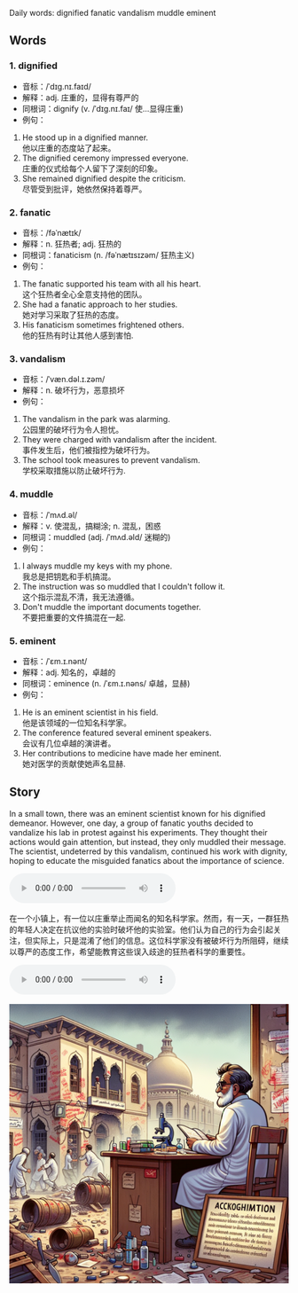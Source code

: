 Daily words: dignified fanatic vandalism muddle eminent

## Words
### 1. dignified
- 音标：/ˈdɪɡ.nɪ.faɪd/ <span style="cursor: pointer;" onclick="document.getElementById('audio-player-1').play()"><i class="fas fa-volume-up"></i></span>
<audio id="audio-player-1" src="audios/words/dignified.mp3" style="display:none;"></audio>
- 解释：adj. 庄重的，显得有尊严的
- 同根词：dignify (v. /ˈdɪɡ.nɪ.faɪ/ 使...显得庄重)
- 例句：
1. He stood up in a dignified manner.  
他以庄重的态度站了起来。  
2. The dignified ceremony impressed everyone.  
庄重的仪式给每个人留下了深刻的印象。  
3. She remained dignified despite the criticism.  
尽管受到批评，她依然保持着尊严。

### 2. fanatic
- 音标：/fəˈnætɪk/ <span style="cursor: pointer;" onclick="document.getElementById('audio-player-2').play()"><i class="fas fa-volume-up"></i></span>
<audio id="audio-player-2" src="audios/words/fanatic.mp3" style="display:none;"></audio>
- 解释：n. 狂热者; adj. 狂热的
- 同根词：fanaticism (n. /fəˈnætɪsɪzəm/ 狂热主义)
- 例句：
1. The fanatic supported his team with all his heart.  
这个狂热者全心全意支持他的团队。  
2. She had a fanatic approach to her studies.  
她对学习采取了狂热的态度。  
3. His fanaticism sometimes frightened others.  
他的狂热有时让其他人感到害怕.

### 3. vandalism
- 音标：/ˈvæn.dəl.ɪ.zəm/ <span style="cursor: pointer;" onclick="document.getElementById('audio-player-3').play()"><i class="fas fa-volume-up"></i></span>
<audio id="audio-player-3" src="audios/words/vandalism.mp3" style="display:none;"></audio>
- 解释：n. 破坏行为，恶意损坏
- 例句：
1. The vandalism in the park was alarming.  
公园里的破坏行为令人担忧。  
2. They were charged with vandalism after the incident.  
事件发生后，他们被指控为破坏行为。  
3. The school took measures to prevent vandalism.  
学校采取措施以防止破坏行为.

### 4. muddle
- 音标：/ˈmʌd.əl/ <span style="cursor: pointer;" onclick="document.getElementById('audio-player-4').play()"><i class="fas fa-volume-up"></i></span>
<audio id="audio-player-4" src="audios/words/muddle.mp3" style="display:none;"></audio>
- 解释：v. 使混乱，搞糊涂; n. 混乱，困惑
- 同根词：muddled (adj. /ˈmʌd.əld/ 迷糊的)
- 例句：
1. I always muddle my keys with my phone.  
我总是把钥匙和手机搞混。  
2. The instruction was so muddled that I couldn't follow it.  
这个指示混乱不清，我无法遵循。  
3. Don't muddle the important documents together.  
不要把重要的文件搞混在一起.

### 5. eminent
- 音标：/ˈɛm.ɪ.nənt/ <span style="cursor: pointer;" onclick="document.getElementById('audio-player-5').play()"><i class="fas fa-volume-up"></i></span>
<audio id="audio-player-5" src="audios/words/eminent.mp3" style="display:none;"></audio>
- 解释：adj. 知名的，卓越的
- 同根词：eminence (n. /ˈɛm.ɪ.nəns/ 卓越，显赫)
- 例句：
1. He is an eminent scientist in his field.  
他是该领域的一位知名科学家。  
2. The conference featured several eminent speakers.  
会议有几位卓越的演讲者。  
3. Her contributions to medicine have made her eminent.  
她对医学的贡献使她声名显赫.

## Story
In a small town, there was an eminent scientist known for his dignified demeanor. However, one day, a group of fanatic youths decided to vandalize his lab in protest against his experiments. They thought their actions would gain attention, but instead, they only muddled their message. The scientist, undeterred by this vandalism, continued his work with dignity, hoping to educate the misguided fanatics about the importance of science.

<audio controls>
  <source src="https://files.dwong.top/2024-09-24-english.mp3" type="audio/mpeg">
  你的浏览器不支持音频元素。
</audio>
  

在一个小镇上，有一位以庄重举止而闻名的知名科学家。然而，有一天，一群狂热的年轻人决定在抗议他的实验时破坏他的实验室。他们认为自己的行为会引起关注，但实际上，只是混淆了他们的信息。这位科学家没有被破坏行为所阻碍，继续以尊严的态度工作，希望能教育这些误入歧途的狂热者科学的重要性。

<audio controls>
  <source src="https://files.dwong.top/2024-09-24-chinese.mp3" type="audio/mpeg">
  你的浏览器不支持音频元素。
</audio>
  

![story](./images/2024-09-24.png)

